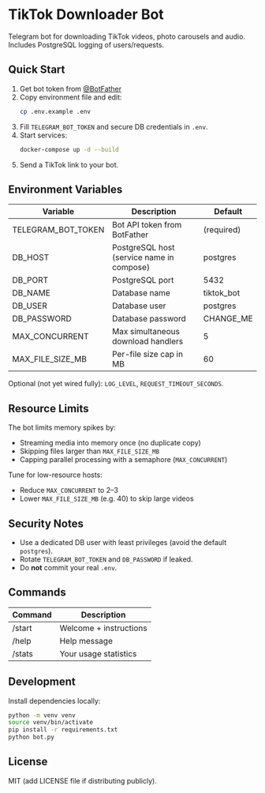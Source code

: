 # TikTok Downloader Bot

Telegram bot for downloading TikTok videos, photo carousels and audio. Includes PostgreSQL logging of users/requests.

## Quick Start

1. Get bot token from [@BotFather](https://t.me/botfather)
2. Copy environment file and edit:
   ```bash
   cp .env.example .env
   ```
3. Fill `TELEGRAM_BOT_TOKEN` and secure DB credentials in `.env`.
4. Start services:
   ```bash
   docker-compose up -d --build
   ```
5. Send a TikTok link to your bot.

## Environment Variables
| Variable | Description | Default |
|----------|-------------|---------|
| TELEGRAM_BOT_TOKEN | Bot API token from BotFather | (required) |
| DB_HOST | PostgreSQL host (service name in compose) | postgres |
| DB_PORT | PostgreSQL port | 5432 |
| DB_NAME | Database name | tiktok_bot |
| DB_USER | Database user | postgres |
| DB_PASSWORD | Database password | CHANGE_ME |
| MAX_CONCURRENT | Max simultaneous download handlers | 5 |
| MAX_FILE_SIZE_MB | Per-file size cap in MB | 60 |

Optional (not yet wired fully): `LOG_LEVEL`, `REQUEST_TIMEOUT_SECONDS`.

## Resource Limits
The bot limits memory spikes by:
* Streaming media into memory once (no duplicate copy)
* Skipping files larger than `MAX_FILE_SIZE_MB`
* Capping parallel processing with a semaphore (`MAX_CONCURRENT`)

Tune for low-resource hosts:
* Reduce `MAX_CONCURRENT` to 2–3
* Lower `MAX_FILE_SIZE_MB` (e.g. 40) to skip large videos

## Security Notes
* Use a dedicated DB user with least privileges (avoid the default `postgres`).
* Rotate `TELEGRAM_BOT_TOKEN` and `DB_PASSWORD` if leaked.
* Do **not** commit your real `.env`.

## Commands
| Command | Description |
|---------|-------------|
| /start  | Welcome + instructions |
| /help   | Help message |
| /stats  | Your usage statistics |

## Development
Install dependencies locally:
```bash
python -m venv venv
source venv/bin/activate
pip install -r requirements.txt
python bot.py
```

## License
MIT (add LICENSE file if distributing publicly).
